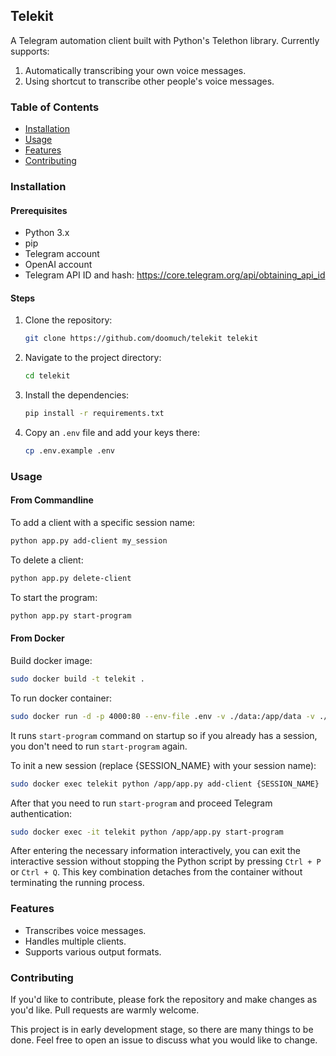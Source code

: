 ## Telekit

A Telegram automation client built with Python's Telethon library. Currently supports:

1. Automatically transcribing your own voice messages.
2. Using shortcut to transcribe other people's voice messages.

### Table of Contents

- [Installation](#installation)
- [Usage](#usage)
- [Features](#features)
- [Contributing](#contributing)

### Installation

#### Prerequisites

- Python 3.x
- pip
- Telegram account
- OpenAI account
- Telegram API ID and hash: https://core.telegram.org/api/obtaining_api_id

#### Steps

1. Clone the repository:
   ```bash
   git clone https://github.com/doomuch/telekit telekit
   ```
2. Navigate to the project directory:
   ```bash
   cd telekit
   ```
3. Install the dependencies:
   ```bash
   pip install -r requirements.txt
   ```
4. Copy an `.env` file and add your keys there:
   ```bash
   cp .env.example .env
   ```

### Usage

#### From Commandline

To add a client with a specific session name:

```bash
python app.py add-client my_session
```

To delete a client:

```bash
python app.py delete-client
```

To start the program:

```bash
python app.py start-program
```

#### From Docker

Build docker image:

```bash
sudo docker build -t telekit .
```

To run docker container:

```bash
sudo docker run -d -p 4000:80 --env-file .env -v ./data:/app/data -v ./data/sessions:/app/data/sessions --name telekit telekit
```

It runs `start-program` command on startup so if you already has a session, you don't need to run `start-program` again.

To init a new session (replace {SESSION_NAME} with your session name):

```bash
sudo docker exec telekit python /app/app.py add-client {SESSION_NAME}
```

After that you need to run `start-program` and proceed Telegram authentication:

```bash
sudo docker exec -it telekit python /app/app.py start-program
```

After entering the necessary information interactively, you can exit the interactive session without stopping the Python script by pressing `Ctrl + P` or `Ctrl + Q`. This key combination detaches from the container without terminating the running process.

### Features

- Transcribes voice messages.
- Handles multiple clients.
- Supports various output formats.

### Contributing

If you'd like to contribute, please fork the repository and make changes as you'd like. Pull requests are warmly welcome.

This project is in early development stage, so there are many things to be done. Feel free to open an issue to discuss what you would like to change.
